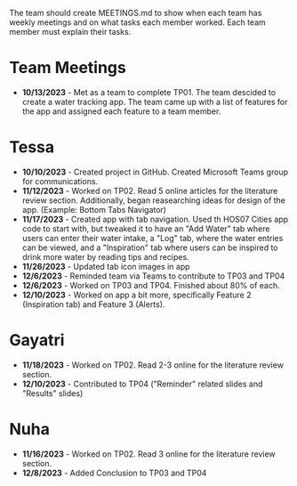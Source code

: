 The team should create MEETINGS.md to show when each team has weekly meetings and on what tasks each member worked. Each team member must explain their tasks. 

# Team Meetings
- **10/13/2023** - Met as a team to complete TP01. The team descided to create a water tracking app. The team came up with a list of features for the app and assigned each feature to a team member.

# Tessa
- **10/10/2023** - Created project in GitHub. Created Microsoft Teams group for communications.
- **11/12/2023** - Worked on TP02. Read 5 online articles for the literature review section. Additionally, began reasearching ideas for design of the app. (Example: Bottom Tabs Navigator)
- **11/17/2023** - Created app with tab navigation. Used th HOS07 Cities app code to start with, but tweaked it to have an "Add Water" tab where users can enter their water intake, a "Log" tab, where the water entries can be viewed, and a "Inspiration" tab where users can be inspired to drink more water by reading tips and recipes.
- **11/26/2023** - Updated tab icon images in app
- **12/6/2023** - Reminded team via Teams to contribute to TP03 and TP04
- **12/6/2023** - Worked on TP03 and TP04. Finished about 80% of each.
- **12/10/2023** - Worked on app a bit more, specifically Feature 2 (Inspiration tab) and Feature 3 (Alerts).

# Gayatri
- **11/18/2023** - Worked on TP02. Read 2-3 online for the literature review section.
- **12/10/2023** - Contributed to TP04 ("Reminder" related slides and "Results" slides)

# Nuha
- **11/16/2023** - Worked on TP02. Read 3 online for the literature review section.
- **12/8/2023** - Added Conclusion to TP03 and TP04
